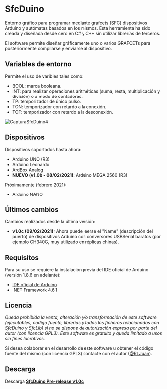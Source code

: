 # SfcDuino

Entorno gráfico para programar mediante grafcets (SFC) dispositivos Arduino y autómatas basados en los mismos.
Esta herramienta ha sido creada y diseñada desde cero en C# y C++ sin utilizar librerías de terceros.

El software permite diseñar gráficamente uno o varios GRAFCETs para posteriormente compilarse y enviarse al dispositivo.

## Variables de entorno
Permite el uso de varibles tales como:
- BOOL: marca booleana.
- INT: para realizar operaciones aritméticas (suma, resta, multiplicación y división) o a modo de contadores.
- TP: temporizador de único pulso.
- TON: temporizador con retardo a la conexión.
- TOF: temporizador con retardo a la desconexión.

![CapturaSfcDuino4](https://user-images.githubusercontent.com/77203519/104244042-eece7200-5461-11eb-8aa0-7b68c59e6f18.png)

## Dispositivos
Dispositivos soportados hasta ahora:
- Arduino UNO (R3)
- Arduino Leonardo
- ArdBox Analog
- **NUEVO (v1.0b - 08/02/2021)**: Arduino MEGA 2560 (R3)

Próximamente (febrero 2021):
- Arduino NANO

## Últimos cambios
Cambios realizados desde la última versión:
- **v1.0c (09/02/2021):** Ahora puede leerse el "Name" (descripción del puerto) de dispositivos Arduino con conversores USBSerial baratos (por ejemplo CH340G, muy utilizado en réplicas chinas).

## Requisitos
Para su uso se requiere la instalación previa del IDE oficial de Arduino (versión 1.8.6 en adelante):
- [IDE oficial de Arduino](https://www.arduino.cc/en/software)
- [.NET Framework 4.6.1](https://www.microsoft.com/es-es/download/details.aspx?id=49982)

## Licencia
_Queda prohibida la venta, alteración y/o transformación de este software (ejecutables, código fuente, librerías y todos los ficheros relacionados con SfcDuino y SfcLib) si no se dispone de autorización expresa por parte del autor (con licencia GPL3).
Este software es gratuito y queda limitado a usos sin fines lucrativos._

Si desea colaborar en el desarrollo de este software u obtener el código fuente del mismo (con licencia GPL3) contacte con el autor ([@RLJuan](https://github.com/RLJuan)).

## Descarga

Descarga **[SfcDuino Pre-release v1.0c](https://github.com/RLJuan/SfcDuino-Builds/releases/download/v1.0c/SfcDuino1.0c.zip)**
